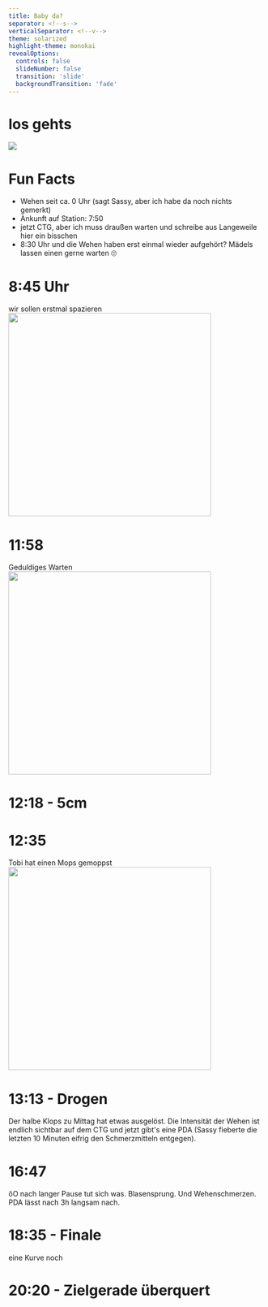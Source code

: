 ```yaml
---
title: Baby da?
separator: <!--s-->
verticalSeparator: <!--v-->
theme: solarized
highlight-theme: monokai
revealOptions:
  controls: false
  slideNumber: false
  transition: 'slide'
  backgroundTransition: 'fade'
---
```


# los gehts
![](https://i.giphy.com/AazbFyRAiYlry.webp)

<!--s-->
# Fun Facts

* Wehen seit ca. 0 Uhr (sagt Sassy, aber ich habe da noch nichts gemerkt)
* Ankunft auf Station: 7:50
* jetzt CTG, aber ich muss draußen warten und schreibe aus Langeweile hier ein bisschen
* 8:30 Uhr und die Wehen haben erst einmal wieder aufgehört? Mädels lassen einen gerne warten 🙄

<!--s-->
# 8:45 Uhr

wir sollen erstmal spazieren
<br />
<img src="https://lh3.googleusercontent.com/pw/ABLVV86md-yfjELvJQ0bSuuAllnQevykfFGlyCbQm5FaHYIWvmSuMQsGRIoHiz-z8fc8s2A6rmc4VyGwkx5DnbIBbO2e7lBOH8evSWZSUcJ-eDl1DBmAIdbXxG4Ty6vKAV3Ko2IZMdX1MJM6LIYYy8elDgxuqg=w1080-h810-s-no-gm" width="400px"/>

<!--s-->
# 11:58
Geduldiges Warten
<br />
<img src="https://lh3.googleusercontent.com/pw/ABLVV85MHfpw-4NJeA4ggTE6oEbMlXZGyAtPixvwtSpzIBVPv2zNrrmiRvw0Thd7RMUasxBqGznRr1i3ZITwAhB4gzVP1D3O-GmOV0C0SMpfCGHg_VdkKzejsHdSaVoDhMy7NM7JGjXVhYfzjShlTzyz7lujJQ=w1080-h810-s-no-gm" width="400px"/>

<!--s-->
# 12:18 - 5cm

<!--s-->
# 12:35
Tobi hat einen Mops gemoppst
<br />
<img src="https://lh3.googleusercontent.com/pw/ABLVV85LEG6px0pN2ITIzc2yn2NpTRvvM21zc40F6OiMVpxFXMlUcgVJO1H1XyqzXUr_ehsND89TjzYArVUOr0136AWjq70mDbTk-n1dslO9vWyFXnqYumhsDoZLJ5fIBq6rNyGP70RnWsmrHO0ExXgXMG_TMA=w1080-h810-s-no-gm" width="400px"/>

<!--s-->
# 13:13 - Drogen

Der halbe Klops zu Mittag hat etwas ausgelöst. Die Intensität der Wehen ist endlich sichtbar auf dem CTG und jetzt gibt's eine PDA (Sassy fieberte die letzten 10 Minuten eifrig den Schmerzmitteln entgegen).

<!--s-->
# 16:47
ôO nach langer Pause tut sich was. Blasensprung. Und Wehenschmerzen. PDA lässt nach 3h langsam nach.

<!--s-->
# 18:35 - Finale
eine Kurve noch

<!--s-->
# 20:20 - Zielgerade überquert


